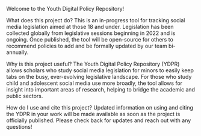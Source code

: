 Welcome to the Youth Digital Policy Repository! 

What does this project do?
This is an in-progress tool for tracking social media legislation aimed at those 18 and under. Legislation has been collected globally from legislative sessions beginning in  2022 and is ongoing. Once published, the tool will be open-source for others to recommend policies to add and be formally updated by our team bi-annually. 

Why is this project useful?
The Youth Digital Policy Repository (YDPR) allows scholars who study social media legislation for minors to easily keep tabs on the busy, ever-evolving legislative landscape. For those who study child and adolescent social media use more broadly, the tool allows for insight into important areas of research, helping to bridge the academic and public sectors. 

How do I use and cite this project? 
Updated information on using and citing the YDPR in your work will be made available as soon as the project is officially published. Please check back for updates and reach out with any questions! 
